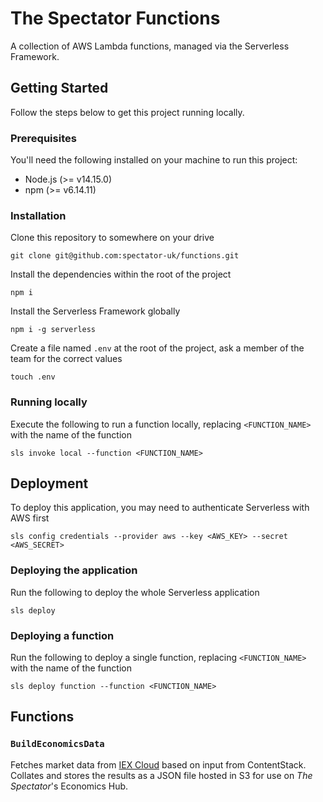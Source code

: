 # The Spectator Functions

A collection of AWS Lambda functions, managed via the Serverless Framework.

## Getting Started

Follow the steps below to get this project running locally.

### Prerequisites

You'll need the following installed on your machine to run this project:

* Node.js (>= v14.15.0)
* npm (>= v6.14.11)

### Installation

Clone this repository to somewhere on your drive

```
git clone git@github.com:spectator-uk/functions.git
```

Install the dependencies within the root of the project

```
npm i
```

Install the Serverless Framework globally

```
npm i -g serverless
```

Create a file named `.env` at the root of the project, ask a member of the team for the correct values

```
touch .env
```

### Running locally

Execute the following to run a function locally, replacing `<FUNCTION_NAME>` with the name of the function

```
sls invoke local --function <FUNCTION_NAME>
```

## Deployment

To deploy this application, you may need to authenticate Serverless with AWS first

```
sls config credentials --provider aws --key <AWS_KEY> --secret <AWS_SECRET>
```

### Deploying the application

Run the following to deploy the whole Serverless application

```
sls deploy
```

### Deploying a function

Run the following to deploy a single function, replacing `<FUNCTION_NAME>` with the name of the function

```
sls deploy function --function <FUNCTION_NAME>
```

## Functions

### `BuildEconomicsData`

Fetches market data from [IEX Cloud](https://iexcloud.io) based on input from ContentStack. Collates and stores the results as a JSON file hosted in S3 for use on _The Spectator_'s Economics Hub.